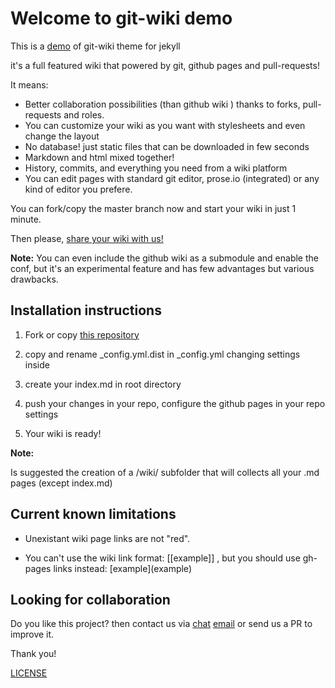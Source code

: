 # Welcome to git-wiki demo

This is a [demo](wiki/Demo.md) of git-wiki theme for jekyll

it's a full featured wiki that powered by git, github pages and pull-requests!

It means: 

* Better collaboration possibilities (than github wiki ) thanks to forks, pull-requests and roles.
* You can customize your wiki as you want with stylesheets and even change the layout
* No database! just static files that can be downloaded in few seconds
* Markdown and html mixed together!
* History, commits, and everything you need from a wiki platform
* You can edit pages with standard git editor, prose.io (integrated) or any kind of editor you prefere.

You can fork/copy the master branch now and start your wiki in just 1 minute.

Then please, [share your wiki with us!](wiki/Showreel.md)

**Note:**
You can even include the github wiki as a submodule and enable the conf, but it's an experimental feature and has few advantages but various drawbacks.

## Installation instructions

1. Fork or copy [this repository](https://github.com/drassil/git-wiki)

2. copy and rename _config.yml.dist in _config.yml changing settings inside

3. create your index.md in root directory

4. push your changes in your repo, configure the github pages in your repo settings

5. Your wiki is ready!

**Note:**

Is suggested the creation of a /wiki/ subfolder that will collects all your .md pages (except index.md)

## Current known limitations

* Unexistant wiki page links are not "red".

* You can't use the wiki link format: [[example]] , but you should use gh-pages links instead: \[example\](example) 

## Looking for collaboration

Do you like this project? then contact us via [chat](https://gitter.im/Drassil/general?utm_source=share-link&utm_medium=link&utm_campaign=share-link) <a href="mailto:staff-drassil@googlegroups.com">email</a>  or send us a PR to improve it.

Thank you!

[LICENSE](LICENSE.md)

